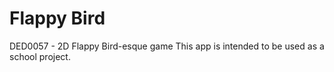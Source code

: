 # Flappy Bird

DED0057 - 2D Flappy Bird-esque game 
This app is intended to be used as a school project. 